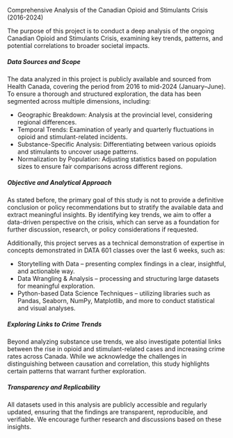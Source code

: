 Comprehensive Analysis of the Canadian Opioid and Stimulants Crisis (2016-2024)

The purpose of this project is to conduct a deep analysis of the ongoing Canadian Opioid and Stimulants Crisis, examining key trends, patterns, and potential correlations to broader societal impacts.

##### **Data Sources and Scope**

The data analyzed in this project is publicly available and sourced from Health Canada, covering the period from 2016 to mid-2024 (January–June). To ensure a thorough and structured exploration, the data has been segmented across multiple dimensions, including:

* Geographic Breakdown: Analysis at the provincial level, considering regional differences.
* Temporal Trends: Examination of yearly and quarterly fluctuations in opioid and stimulant-related incidents.
* Substance-Specific Analysis: Differentiating between various opioids and stimulants to uncover usage patterns.
* Normalization by Population: Adjusting statistics based on population sizes to ensure fair comparisons across different regions.

##### **Objective and Analytical Approach**

As stated before, the primary goal of this study is not to provide a definitive conclusion or policy recommendations but to stratify the available data and extract meaningful insights. By identifying key trends, we aim to offer a data-driven perspective on the crisis, which can serve as a foundation for further discussion, research, or policy considerations if requested.

Additionally, this project serves as a technical demonstration of expertise in concepts demonstrated in DATA 601 classes over the last 6 weeks, such as:

* Storytelling with Data – presenting complex findings in a clear, insightful, and actionable way.
* Data Wrangling & Analysis – processing and structuring large datasets for meaningful exploration.
* Python-based Data Science Techniques – utilizing libraries such as Pandas, Seaborn, NumPy, Matplotlib, and more to conduct statistical and visual analyses.

##### **Exploring Links to Crime Trends**

Beyond analyzing substance use trends, we also investigate potential links between the rise in opioid and stimulant-related cases and increasing crime rates across Canada. While we acknowledge the challenges in distinguishing between causation and correlation, this study highlights certain patterns that warrant further exploration.

##### **Transparency and Replicability**
All datasets used in this analysis are publicly accessible and regularly updated, ensuring that the findings are transparent, reproducible, and verifiable. We encourage further research and discussions based on these insights.
